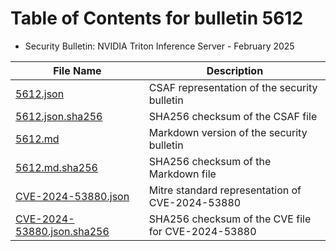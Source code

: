 # Table of Contents for bulletin 5612

 - Security Bulletin: NVIDIA Triton Inference Server - February 2025

| File Name | Description |
|-----------|-------------|
| [5612.json](5612.json) | CSAF representation of the security bulletin |
| [5612.json.sha256](5612.json.sha256) | SHA256 checksum of the CSAF file |
| [5612.md](5612.md) | Markdown version of the security bulletin |
| [5612.md.sha256](5612.md.sha256) | SHA256 checksum of the Markdown file |
| [CVE-2024-53880.json](CVE-2024-53880.json) | Mitre standard representation of CVE-2024-53880 |
| [CVE-2024-53880.json.sha256](CVE-2024-53880.json.sha256) | SHA256 checksum of the CVE file for CVE-2024-53880 |
